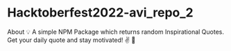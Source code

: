 # Hacktoberfest2022-avi_repo_2
About 💡 A simple NPM Package which returns random Inspirational Quotes. Get your daily quote and stay motivated! ✌️ 🌸

